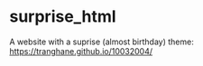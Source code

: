 # surprise_html
A website with a suprise (almost birthday) theme: https://tranghane.github.io/10032004/   
 
 <!-- Deadline: 10/03/2004 --> 
 
 
 





  
 
 
 
 
 
    
    
    
 
 
 
 
 
 
 
 
 

